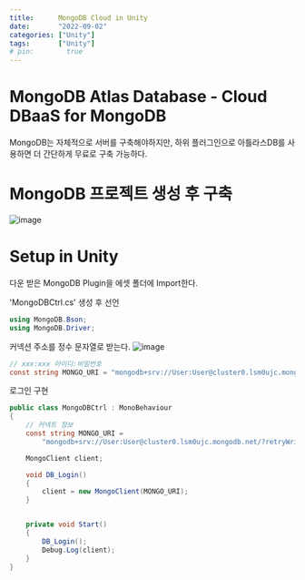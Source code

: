 ```yaml
---
title:      MongoDB Cloud in Unity
date:       "2022-09-02"
categories: ["Unity"]
tags:       ["Unity"]
# pin:        true
---
```


# MongoDB Atlas Database - Cloud DBaaS for MongoDB
MongoDB는 자체적으로 서버를 구축해야하지만, 하위 플러그인으로 아틀라스DB를 사용하면 더 간단하게 무료로 구축 가능하다.

# MongoDB 프로젝트 생성 후 구축
![image](https://user-images.githubusercontent.com/110334366/188042035-9d0bdd04-df1c-4f82-8dc1-ec275f07982e.png)

# Setup in Unity
다운 받은 MongoDB Plugin을 에셋 폴더에 Import한다.

'MongoDBCtrl.cs' 생성 후 선언

```c#
using MongoDB.Bson;
using MongoDB.Driver;
```

커넥션 주소를 정수 문자열로 받는다.
![image](https://user-images.githubusercontent.com/110334366/188044008-ddb15fbe-1b6a-40cc-a017-57621a7d21d2.png)

```c#
// xxx:xxx 아이디:비밀번호
const string MONGO_URI = "mongodb+srv://User:User@cluster0.lsm0ujc.mongodb.net/?retryWrites=true&w=majority";
```

로그인 구현
```c#
public class MongoDBCtrl : MonoBehaviour
{
    // 커넥트 정보 
    const string MONGO_URI = 
        "mongodb+srv://User:User@cluster0.lsm0ujc.mongodb.net/?retryWrites=true&w=majority";

    MongoClient client;

    void DB_Login()
    {
        client = new MongoClient(MONGO_URI);
    }


    private void Start()
    {
        DB_Login();
        Debug.Log(client);
    }
}
```